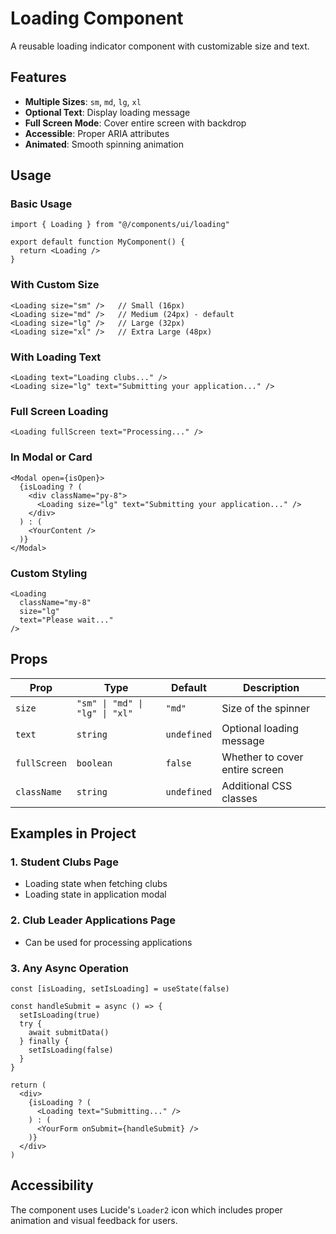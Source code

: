 # Loading Component

A reusable loading indicator component with customizable size and text.

## Features

- **Multiple Sizes**: `sm`, `md`, `lg`, `xl`
- **Optional Text**: Display loading message
- **Full Screen Mode**: Cover entire screen with backdrop
- **Accessible**: Proper ARIA attributes
- **Animated**: Smooth spinning animation

## Usage

### Basic Usage

```tsx
import { Loading } from "@/components/ui/loading"

export default function MyComponent() {
  return <Loading />
}
```

### With Custom Size

```tsx
<Loading size="sm" />   // Small (16px)
<Loading size="md" />   // Medium (24px) - default
<Loading size="lg" />   // Large (32px)
<Loading size="xl" />   // Extra Large (48px)
```

### With Loading Text

```tsx
<Loading text="Loading clubs..." />
<Loading size="lg" text="Submitting your application..." />
```

### Full Screen Loading

```tsx
<Loading fullScreen text="Processing..." />
```

### In Modal or Card

```tsx
<Modal open={isOpen}>
  {isLoading ? (
    <div className="py-8">
      <Loading size="lg" text="Submitting your application..." />
    </div>
  ) : (
    <YourContent />
  )}
</Modal>
```

### Custom Styling

```tsx
<Loading 
  className="my-8" 
  size="lg" 
  text="Please wait..."
/>
```

## Props

| Prop | Type | Default | Description |
|------|------|---------|-------------|
| `size` | `"sm" \| "md" \| "lg" \| "xl"` | `"md"` | Size of the spinner |
| `text` | `string` | `undefined` | Optional loading message |
| `fullScreen` | `boolean` | `false` | Whether to cover entire screen |
| `className` | `string` | `undefined` | Additional CSS classes |

## Examples in Project

### 1. Student Clubs Page
- Loading state when fetching clubs
- Loading state in application modal

### 2. Club Leader Applications Page
- Can be used for processing applications

### 3. Any Async Operation
```tsx
const [isLoading, setIsLoading] = useState(false)

const handleSubmit = async () => {
  setIsLoading(true)
  try {
    await submitData()
  } finally {
    setIsLoading(false)
  }
}

return (
  <div>
    {isLoading ? (
      <Loading text="Submitting..." />
    ) : (
      <YourForm onSubmit={handleSubmit} />
    )}
  </div>
)
```

## Accessibility

The component uses Lucide's `Loader2` icon which includes proper animation and visual feedback for users.

